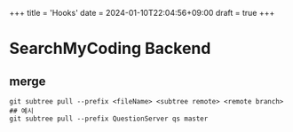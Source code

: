 +++
title = 'Hooks'
date = 2024-01-10T22:04:56+09:00
draft = true
+++
# SearchMyCoding Backend

## merge
```shell
git subtree pull --prefix <fileName> <subtree remote> <remote branch>
## 예시
git subtree pull --prefix QuestionServer qs master
```